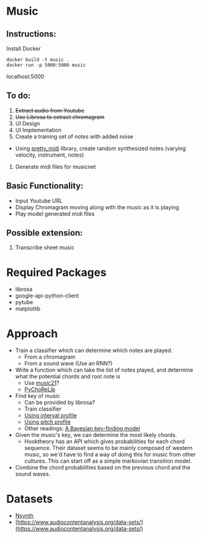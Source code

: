 # Music

## Instructions:
Install Docker
```
docker build -t music .
docker run -p 5000:5000 music
```
localhost:5000

## To do:
1. ~~Extract audio from Youtube~~
1. ~~Use Librosa to extract chromagram~~
1. UI Design
1. UI Implementation
1. Create a training set of notes with added noise
  * Using [pretty_midi](https://github.com/craffel/pretty-midi) library, create random synthesized notes (varying velocity, instrument, notes)
1. Generate midi files for musicnet

## Basic Functionality:
* Input Youtube URL
* Display Chromagram moving along with the music as it is playing
* Play model generated midi files

## Possible extension:
1. Transcribe sheet music

# Required Packages
* librosa
* google-api-python-client
* pytube
* matplotlib

# Approach

* Train a classifier which can determine which notes are played.
  * From a chromagram
  * From a sound wave (Use an RNN?)
* Write a function which can take the list of notes played, and determine what the potential chords and root note is
  * Use [music21](http://web.mit.edu/music21/doc/index.html)?
  * [PyChoReLib](http://chordrecognizer.sourceforge.net/)
* Find key of music
  * Can be provided by librosa?
  * Train classifier
  * [Using interval profile](http://www.cp.jku.at/research/papers/Madsen_Widmer_icmc_2007.pdf)
  * [Using pitch profile](http://rnhart.net/articles/key-finding/)
  * Other readings: [A Bayesian key-finding model](http://citeseerx.ist.psu.edu/viewdoc/download?doi=10.1.1.332.3337&rep=rep1&type=pdf)
* Given the music's key, we can determine the most likely chords.
  * Hooktheory has an API which gives probabilities for each chord sequence. Their dataset seems to be mainly composed of western music, so we'd have to find a way of doing this for music from other cultures. This can start off as a simple markovian transition model.
* Combine the chord probabilities based on the previous chord and the sound waves.

# Datasets

* [Nsynth](https://magenta.tensorflow.org/datasets/nsynth)
* [https://www.audiocontentanalysis.org/data-sets/](https://www.audiocontentanalysis.org/data-sets/)
